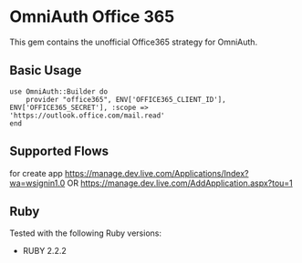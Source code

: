 # OmniAuth Office 365

This gem contains the unofficial Office365 strategy for OmniAuth.

## Basic Usage

	use OmniAuth::Builder do
		provider "office365", ENV['OFFICE365_CLIENT_ID'], ENV['OFFICE365_SECRET'], :scope => 'https://outlook.office.com/mail.read'
	end

## Supported Flows

for create app
https://manage.dev.live.com/Applications/Index?wa=wsignin1.0
OR
https://manage.dev.live.com/AddApplication.aspx?tou=1

## Ruby

Tested with the following Ruby versions:

- RUBY 2.2.2
